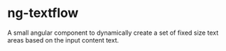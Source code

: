 # ng-textflow
A small angular component to dynamically create a set of fixed size text areas based on the input content text.
